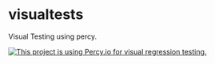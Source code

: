 # visualtests
Visual Testing using percy.

[![This project is using Percy.io for visual regression testing.](https://percy.io/static/images/percy-badge.svg)](https://percy.io/Bhumi/visualtests)

